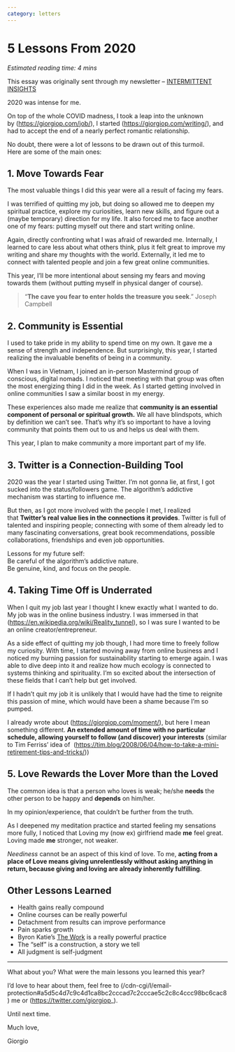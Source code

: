 ```yaml
---
category: letters
---
```


# 5 Lessons From 2020

*Estimated reading time: 4 mins*

This essay was originally sent through my newsletter – [INTERMITTENT 
INSIGHTS](https://giorgiop.com/letters/)

2020 was intense for me.

On top of the whole COVID madness, I took a leap into the unknown by (https://giorgiop.com/job/), I 
started (https://giorgiop.com/writing/), and had to accept the end of a nearly perfect romantic 
relationship.

No doubt, there were a lot of lessons to be drawn out of this turmoil.\
Here are some of the main ones:

## 1. Move Towards Fear

The most valuable things I did this year were all a result of facing my fears.

I was terrified of quitting my job, but doing so allowed me to deepen my spiritual practice, explore my 
curiosities, learn new skills, and figure out a (maybe temporary) direction for my life. It also forced me
to face another one of my fears: putting myself out there and start writing online.

Again, directly confronting what I was afraid of rewarded me. Internally, I learned to care less about 
what others think, plus it felt great to improve my writing and share my thoughts with the world. 
Externally, it led me to connect with talented people and join a few great online communities.

This year, I’ll be more intentional about sensing my fears and moving towards them (without putting myself
in physical danger of course).


> “**The cave you fear to enter holds the treasure you seek**.” Joseph Campbell
> 
> 

## 2. Community is Essential

I used to take pride in my ability to spend time on my own. It gave me a sense of strength and 
independence. But surprisingly, this year, I started realizing the invaluable benefits of being in a 
community.

When I was in Vietnam, I joined an in-person Mastermind group of conscious, digital nomads. I noticed that
meeting with that group was often the most energizing thing I did in the week. As I started getting 
involved in online communities I saw a similar boost in my energy.

These experiences also made me realize that **community is an essential component of personal or spiritual
growth.** We all have blindspots, which by definition we can’t see. That’s why it’s so important to have a
loving community that points them out to us and helps us deal with them.

This year, I plan to make community a more important part of my life.

## 3. Twitter is a Connection-Building Tool

2020 was the year I started using Twitter. I’m not gonna lie, at first, I got sucked into the 
status/followers game. The algorithm’s addictive mechanism was starting to influence me.

But then, as I got more involved with the people I met, I realized that **Twitter’s real value lies in the
connections it provides**. Twitter is full of talented and inspiring people; connecting with some of them 
already led to many fascinating conversations, great book recommendations, possible collaborations, 
friendships and even job opportunities.

Lessons for my future self:\
Be careful of the algorithm’s addictive nature.\
Be genuine, kind, and focus on the people.

## 4. Taking Time Off is Underrated

When I quit my job last year I thought I knew exactly what I wanted to do.\
My job was in the online business industry. I was immersed in that 
(https://en.wikipedia.org/wiki/Reality_tunnel), so I was sure I wanted to be an online 
creator/entrepreneur.

As a side effect of quitting my job though, I had more time to freely follow my curiosity. With time, I 
started moving away from online business and I noticed my burning passion for sustainability starting to 
emerge again. I was able to dive deep into it and realize how much ecology is connected to systems 
thinking and spirituality. I’m so excited about the intersection of these fields that I can’t help but get
involved.

If I hadn’t quit my job it is unlikely that I would have had the time to reignite this passion of mine, 
which would have been a shame because I’m so pumped.

I already wrote about (https://giorgiop.com/moment/), but here I mean something different. **An extended 
amount of time with no particular schedule, allowing yourself to follow (and discover) your interests** 
(similar to Tim Ferriss’ idea of 
(https://tim.blog/2008/06/04/how-to-take-a-mini-retirement-tips-and-tricks/))

## 5. Love Rewards the Lover More than the Loved

The common idea is that a person who loves is weak; he/she **needs** the other person to be happy and 
**depends** on him/her.

In my opinion/experience, that couldn’t be further from the truth.

As I deepened my meditation practice and started feeling my sensations more fully, I noticed that Loving 
my (now ex) girlfriend made **me** feel great. Loving made **me** stronger, not weaker.

*Neediness* cannot be an aspect of this kind of love. To me, **acting from a place of Love means giving 
unrelentlessly without asking anything in return, because giving and loving are already inherently 
fulfilling**.

## Other Lessons Learned

* Health gains really compound
* Online courses can be really powerful
* Detachment from results can improve performance
* Pain sparks growth
* Byron Katie’s [The Work](https://thework.com/) is a really powerful practice
* The “self” is a construction, a story we tell
* All judgment is self-judgment



---

What about you? What were the main lessons you learned this year?

I’d love to hear about them, feel free to 
(/cdn-cgi/l/email-protection#a5d5c4d7c9c4d1ca8bc2cccad7c2cccae5c2c8c4ccc98bc6cac8) me or 
(https://twitter.com/giorgiop_).

Until next time.

Much love,

Giorgio
